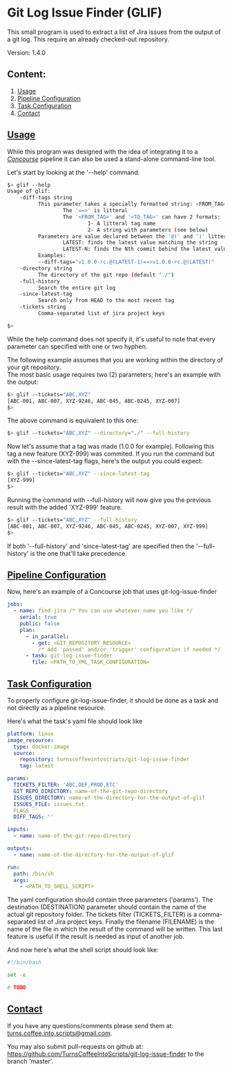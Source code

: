 # Git Log Issue Finder (GLIF)

This small program is used to extract a list of Jira issues from the output of a git log. This require an already checked-out
repository. 

Version: 1.4.0

## Content:
1. [Usage](#usage)
2. [Pipeline Configuration](#pipeline_configuration)
3. [Task Configuration](#task_configuration)
4. [Contact](#contact)

## <a name="usage" href="usage">Usage</a>
While this program was designed with the idea of integrating it to a *<a href="https://concourse-ci.org/" target="_blank">Concourse</a>* pipeline it can also be used a stand-alone
command-line tool.

Let's start by looking at the '--help' command:
```bash
$> glif --help
Usage of glif:
    -diff-tags string
          This parameter takes a specially formatted string: <FROM_TAG>==><TO_TAG>
                  The '==>' is litteral
                  The '<FROM_TAG>' and '<TO_TAG>' can have 2 formats:
                          1- A litteral tag name
                          2- A string with parameters (see below)
          Parameters are value declared between the '@(' and ')' litterals. Possible parameters:
                  LATEST: finds the latest value matching the string
                  LATEST-N: finds the Nth commit behind the latest value matching the string
          Examples:
          --diff-tags="v1.0.0-rc.@(LATEST-1)==>v1.0.0-rc.@(LATEST)"
    -directory string
          The directory of the git repo (default "./")
    -full-history
          Search the entire git log
    -since-latest-tag
          Search only from HEAD to the most recent tag
    -tickets string
          Comma-separated list of jira project keys

$> 
```
While the help command does not specify it, it's useful to note that every parameter can specified with one or two hyphen.

The following example assumes that you are working within the directory of your git repository.  
The most basic usage requires two (2) parameters; here's an example with the output:
```bash
$> glif --tickets="ABC,XYZ"
[ABC-001, ABC-007, XYZ-9246, ABC-045, ABC-0245, XYZ-007]
$> 
```
The above command is equivalent to this one:
```bash
$> glif --tickets="ABC,XYZ" --directory="./" --full-history
```
Now let's assume that a tag was made (1.0.0 for example). Following this tag a new feature (XYZ-999) was commited. If you run
the command but with the --since-latest-tag flags, here's the output you could expect:
```bash
$> glif --tickets="ABC,XYZ" --since-latest-tag
[XYZ-999]
$>
```
Running the command with --full-history will now give you the previous result with the added 'XYZ-999' feature.
```bash
$> glif --tickets="ABC,XYZ" --full-history
[ABC-001, ABC-007, XYZ-9246, ABC-045, ABC-0245, XYZ-007, XYZ-999]
$> 
```

If both '--full-history' and 'since-latest-tag' are specified then the '--full-history' is the one that'll take precedence.

## <a name="pipeline_configuration" href="pipeline_configuration">Pipeline Configuration</a>

Now, here's an example of a Concourse job that uses git-log-issue-finder

```yml
jobs:
  - name: find-jira /* You can use whatever name you like */
    serial: true
    public: false
    plan: 
      - in_parallel:
        - get: <GIT_REPOSITORY_RESOURCE>
          /* Add 'passed' and/or 'trigger' configuration if needed */
      - task: git-log-issue-finder
        file: <PATH_TO_YML_TASK_CONFIGURATION>  
```

## <a name="task_configuration" href="task_configuration">Task Configuration</a>

To properly configure git-log-issue-finder, it should be done as a task and not directly as a pipeline resource. 

Here's what the task's yaml file should look like

```yml
platform: linux
image_resource:
  type: docker-image
  source:
    repository: turnscoffeeintoscripts/git-log-issue-finder
    tag: latest

params:
  TICKETS_FILTER: 'ABC,DEF,PROD,ETC'
  GIT_REPO_DIRECTORY: name-of-the-git-repo-directory
  ISSUES_DIRECTORY: name-of-the-directory-for-the-output-of-glif
  ISSUES_FILE: issues.txt
  FLAGS ''
  DIFF_TAGS: ''

inputs:
  - name: name-of-the-git-repo-directory

outputs:
  - name: name-of-the-directory-for-the-output-of-glif

run:
  path: /bin/sh
  args:
    - <PATH_TO_SHELL_SCRIPT>
```
The yaml configuration should contain three parameters ('params'). The destination (DESTINATION) parameter should contain
the name of the actual git repository folder. The tickets filter (TICKETS_FILTER) is a comma-separated list of Jira
project keys. Finally the filename (FILENAME) is the name of the file in which the result of the command will be written.
This last feature is useful if the result is needed as input of another job.

And now here's what the shell script should look like:

```bash
#!/bin/bash

set -e

# TODO
```

## <a name="contact" href="contact">Contact</a>
If you have any questions/comments please send them at: turns.coffee.into.scripts@gmail.com.

You may also submit pull-requests on github at: https://github.com/TurnsCoffeeIntoScripts/git-log-issue-finder 
to the branch 'master'.